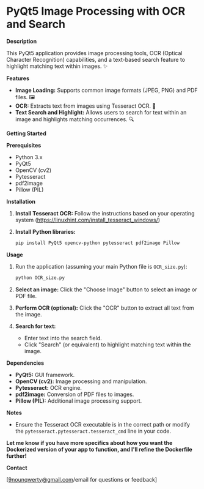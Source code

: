 # PyQt5 Image Processing with OCR and Search

**Description**

This PyQt5 application provides image processing tools, OCR (Optical Character Recognition) capabilities, and a text-based search feature to highlight matching text within images. ✨

**Features**

*   **Image Loading:** Supports common image formats (JPEG, PNG) and PDF files. 🖼️
*   **OCR:** Extracts text from images using Tesseract OCR. 📖
*   **Text Search and Highlight:**  Allows users to search for text within an image and highlights matching occurrences. 🔍

**Getting Started**

**Prerequisites**

*   Python 3.x
*   PyQt5
*   OpenCV (cv2)
*   Pytesseract
*   pdf2image
*   Pillow (PIL)

**Installation**

1.  **Install Tesseract OCR:**  Follow the instructions based on your operating system (https://linuxhint.com/install_tesseract_windows/)

2.  **Install Python libraries:**

    ```bash
    pip install PyQt5 opencv-python pytesseract pdf2image Pillow
    ```

**Usage**

1.  Run the application (assuming your main Python file is `OCR_size.py`):

    ```bash
    python OCR_size.py 
    ```

2.  **Select an image:** Click the "Choose Image" button to select an image or PDF file.

3.  **Perform OCR (optional):** Click the "OCR" button to extract all text from the image.

4.  **Search for text:**
    *   Enter text into the search field.
    *   Click "Search" (or equivalent) to highlight matching text within the image.

**Dependencies**

*   **PyQt5:** GUI framework.
*   **OpenCV (cv2):** Image processing and manipulation.
*   **Pytesseract:** OCR engine.
*   **pdf2image:** Conversion of PDF files to images.
*   **Pillow (PIL):** Additional image processing support.

**Notes**

*   Ensure the Tesseract OCR executable is in the correct path or modify the `pytesseract.pytesseract.tesseract_cmd` line in your code.


**Let me know if you have more specifics about how you want the Dockerized version of your app to function, and I'll refine the Dockerfile further!**


**Contact**

[9nounqwerty@gmail.com/email for questions or feedback]


